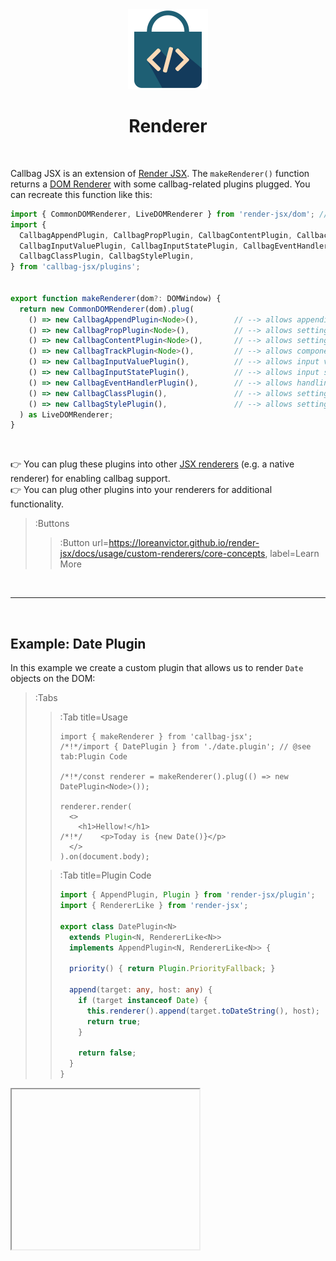 <div align="center">
  <img src="/docs/assets/callbag-jsx.svg" width="128px"/>
  <h1>Renderer</h1>
</div>

<br>

Callbag JSX is an extension of [Render JSX](https://loreanvictor.github.io/render-jsx/).
The `makeRenderer()` function returns a [DOM Renderer](https://loreanvictor.github.io/render-jsx/docs/usage/dom/overview)
with some callbag-related plugins plugged. You can recreate this function like this:

```ts
import { CommonDOMRenderer, LiveDOMRenderer } from 'render-jsx/dom'; // @see [Render JSX](https://loreanvictor.github.io/render-jsx/docs/usage/dom/overview)
import {
  CallbagAppendPlugin, CallbagPropPlugin, CallbagContentPlugin, CallbackTrackPlugin,
  CallbagInputValuePlugin, CallbagInputStatePlugin, CallbagEventHandlerPlugin,
  CallbagClassPlugin, CallbagStylePlugin,
} from 'callbag-jsx/plugins';


export function makeRenderer(dom?: DOMWindow) {
  return new CommonDOMRenderer(dom).plug(
    () => new CallbagAppendPlugin<Node>(),        // --> allows appending callbags to other nodes
    () => new CallbagPropPlugin<Node>(),          // --> allows setting node properties to callbags
    () => new CallbagContentPlugin<Node>(),       // --> allows setting `_content` attribute to callbags
    () => new CallbagTrackPlugin<Node>(),         // --> allows components to track callbags on their lifecycle hooks
    () => new CallbagInputValuePlugin(),          // --> allows input values being bound to callbags
    () => new CallbagInputStatePlugin(),          // --> allows input state sync with a callbag state
    () => new CallbagEventHandlerPlugin(),        // --> allows handling events by piping them to callbags
    () => new CallbagClassPlugin(),               // --> allows setting dynamic classes using callbags
    () => new CallbagStylePlugin(),               // --> allows setting dynamic styles using callbags
  ) as LiveDOMRenderer;
}
```

<br>

👉 You can plug these plugins into other [JSX renderers](https://loreanvictor.github.io/render-jsx/docs/usage/custom-renderers/core-concepts) (e.g. a native renderer) for enabling callbag support. \
👉 You can plug other plugins into your renderers for additional functionality.

> :Buttons
> > :Button url=https://loreanvictor.github.io/render-jsx/docs/usage/custom-renderers/core-concepts, label=Learn More

<br>

---

<br>

## Example: Date Plugin

In this example we create a custom plugin that allows us to render `Date` objects on the DOM:

> :Tabs
> > :Tab title=Usage
> > ```tsx | index.tsx
> > import { makeRenderer } from 'callbag-jsx';
> > /*!*/import { DatePlugin } from './date.plugin'; // @see tab:Plugin Code
> > 
> > /*!*/const renderer = makeRenderer().plug(() => new DatePlugin<Node>());
> > 
> > renderer.render(
> >   <>
> >     <h1>Hellow!</h1>
> > /*!*/    <p>Today is {new Date()}</p>
> >   </>
> > ).on(document.body);
> > ```
>
> > :Tab title=Plugin Code
> > ```ts | date.plugin.ts
> > import { AppendPlugin, Plugin } from 'render-jsx/plugin';
> > import { RendererLike } from 'render-jsx';
> > 
> > export class DatePlugin<N>
> >   extends Plugin<N, RendererLike<N>>
> >   implements AppendPlugin<N, RendererLike<N>> {
> >
> >   priority() { return Plugin.PriorityFallback; }
> >
> >   append(target: any, host: any) {
> >     if (target instanceof Date) {
> >       this.renderer().append(target.toDateString(), host);
> >       return true;
> >     }
> > 
> >     return false;
> >   }
> > }
> > ```

<iframe height="256" deferred-src="https://callbag-jsx-demo-plugin-date.stackblitz.io/" />

> :Buttons
> > :Button label=Playground, url=https://stackblitz.com/edit/callbag-jsx-demo-plugin-date
>
> > :Button label=Learn More, url=https://loreanvictor.github.io/render-jsx/docs/usage/custom-renderers/custom-plugins#append-plugin

<br>

---

<br>

## Example: Config Plugin

In this example we create a custom plugin that provides given config
object to all components:

> :Tabs
> > :Tab title=Usage
> > ```tsx | greetings.tsx
> > export function Greetings({ to }, renderer) {
> > /*!*/  return <h1>{this.config.greeting} {to}!</h1>;
> > }
> > ```
> > ```tsx | index.tsx
> > import { makeRenderer } from 'callbag-jsx';
> > /*!*/import { ConfigPlugin } from './config.plugin'; // @see tab:Plugin Code
> > import { Greetings } from './greetings';
> > 
> > /*!*/const renderer = makeRenderer()
> > /*!*/  .plug(() => new ConfigPlugin<Node>({
> > /*!*/    greeting: 'Hellow',
> > /*!*/  }));
> > 
> > renderer.render(
> >   <>
> >     <Greetings to='World'/>
> >     <p>Today is {new Date()}</p>
> >   </>
> > ).on(document.body);
> > ```
>
> > :Tab title=Plugin Code
> > ```ts | config.plugin.ts
> > import { ComponentProcessor } from 'render-jsx/component';
> > import { RendererLike } from 'render-jsx';
> > 
> > export class ConfigPlugin<N>
> >   extends ComponentProcessor<N, RendererLike<N>> {
> > 
> >   constructor(readonly config: any) { super(); }
> > 
> >   priority() { return ComponentProcessor.PriorityFallback; }
> > 
> >   process(provide) {
> >     provide({
> >       config: this.config
> >     });
> >   }
> > }
> > ```

<iframe height="256" deferred-src="https://callbag-jsx-demo-plugin-config.stackblitz.io/" />

> :Buttons
> > :Button label=Playground, url=https://stackblitz.com/edit/callbag-jsx-demo-plugin-config
>
> > :Button label=Learn More, url=https://loreanvictor.github.io/render-jsx/docs/usage/custom-renderers/custom-component-processors

<br>

---

<br>

## Example: Class-based Components

In this example we create a plugin that enables use of class-based components:

> :Tabs
> > :Tab title=Usage
> > ```tsx | greetings.tsx
> > /*!*/import { Component } from './class-comp.plugin';
> > 
> > /*!*/export class Greetings extends Component<Node> {
> >   render(renderer) {
> >     return <h1>Hellow {this.props.to}</h1>
> >   }
> > }
> > ```
> > ```tsx | index.tsx
> > import { makeRenderer } from 'callbag-jsx';
> > /*!*/import { ClassComponentPlugin } from './class-comp.plugin'; // @see tab:Plugin Code
> > import { Greetings } from './greetings';
> > 
> > /*!*/const renderer = makeRenderer()
> > /*!*/  .plug(() => new ClassComponentPlugin<Node>());
> > 
> > renderer.render(
> >   <>
> >     <Greetings to='World'/>
> >     <p>Today is {new Date()}</p>
> >   </>
> > ).on(document.body);
> > ```
>
> > :Tab title=Plugin Code
> > ```ts | class-comp.plugin.ts
> > import { RendererLike } from 'render-jsx';
> > import { ComponentPlugin } from 'render-jsx/component/plugins';
> > 
> > 
> > export abstract class Component<Node, Renderer=RendererLike<Node>> {   // --> a base class for our components
> >   static __COMP_CLASS_BASE__ = true;                                   // --> this allows us to check if given tag is a class extending this base class
> > 
> >   constructor(
> >     protected props,                                                   // --> collect given props
> >     protected children,                                                // --> collect the children
> >     protected renderer,                                                // --> collect the renderer
> >     protected provision                                                // --> collect additional provisions
> >   ) {}
> > 
> >   abstract render(renderer: Renderer);                                 // --> this will be invoked for rendering stuff
> > }
> > 
> > 
> > export class ClassComponentPlugin<Node>                                // --> so our plugin is generic towards node type
> >   extends ComponentPlugin<Node, RendererLike<Node>> {                  // --> and can work with any renderer
> > 
> >   priority() { return ComponentPlugin.PriorityMax; }
> > 
> >   match(component) {                                                   // --> determines if given component data match this plugin
> >     return typeof component.tag === 'function'                         // --> check if the tag is a function (constructor)
> >           && component.tag.__COMP_CLASS_BASE__;                        // --> check if it is a class extending our base component class
> >   }
> > 
> >   createComponent(component, provision) {
> >     return new component.tag(                                          // --> invoke the constructor
> >       component.props,                                                 // --> give it the props
> >       component.children,                                              // --> give it the children
> >       this.renderer(),                                                 // --> give it the plugged in renderer
> >       provision                                                        // --> give it the additional provisions
> >     ).render(this.renderer());                                         // --> call its render
> >   }
> > }
> > ```

<iframe height="256" deferred-src="https://callbag-jsx-demo-plugin-class-comp.stackblitz.io/" />

> :Buttons
> > :Button label=Playground, url=https://stackblitz.com/edit/callbag-jsx-demo-plugin-class-comp
>
> > :Button label=Learn More, url=https://loreanvictor.github.io/render-jsx/docs/usage/custom-renderers/custom-component-processors#custom-component-plugins



<br><br>

> :ToCPrevNext

<br><br>

<div align="center">
  <img src="/docs/assets/callbag.svg" width="256px"/>
</div>